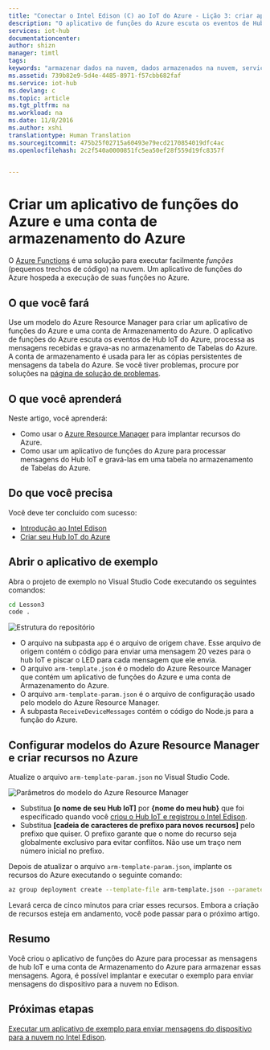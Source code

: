 ```yaml
---
title: "Conectar o Intel Edison (C) ao IoT do Azure - Lição 3: criar aplicativo de funções| Microsoft Docs"
description: "O aplicativo de funções do Azure escuta os eventos de Hub IoT do Azure, processa as mensagens recebidas e grava-as no armazenamento de Tabelas do Azure."
services: iot-hub
documentationcenter: 
author: shizn
manager: timtl
tags: 
keywords: "armazenar dados na nuvem, dados armazenados na nuvem, serviço de nuvem de iot"
ms.assetid: 739b82e9-5d4e-4485-8971-f57cbb682faf
ms.service: iot-hub
ms.devlang: c
ms.topic: article
ms.tgt_pltfrm: na
ms.workload: na
ms.date: 11/8/2016
ms.author: xshi
translationtype: Human Translation
ms.sourcegitcommit: 475b25f02715a60493e79ecd2170854019dfc4ac
ms.openlocfilehash: 2c2f540a0000851fc5ea50ef28f559d19fc8357f


---
```

# <a name="create-an-azure-function-app-and-azure-storage-account"></a>Criar um aplicativo de funções do Azure e uma conta de armazenamento do Azure
O [Azure Functions](../../articles/azure-functions/functions-overview.md) é uma solução para executar facilmente *funções* (pequenos trechos de código) na nuvem. Um aplicativo de funções do Azure hospeda a execução de suas funções no Azure.

## <a name="what-will-you-do"></a>O que você fará
Use um modelo do Azure Resource Manager para criar um aplicativo de funções do Azure e uma conta de Armazenamento do Azure. O aplicativo de funções do Azure escuta os eventos de Hub IoT do Azure, processa as mensagens recebidas e grava-as no armazenamento de Tabelas do Azure. A conta de armazenamento é usada para ler as cópias persistentes de mensagens da tabela do Azure. Se você tiver problemas, procure por soluções na [página de solução de problemas][troubleshooting].

## <a name="what-will-you-learn"></a>O que você aprenderá
Neste artigo, você aprenderá:
* Como usar o [Azure Resource Manager](../../articles/azure-resource-manager/resource-group-overview.md) para implantar recursos do Azure.
* Como usar um aplicativo de funções do Azure para processar mensagens do Hub IoT e gravá-las em uma tabela no armazenamento de Tabelas do Azure.

## <a name="what-do-you-need"></a>Do que você precisa
Você deve ter concluído com sucesso:
- [Introdução ao Intel Edison][get-started-with-your-intel-edison]
- [Criar seu Hub IoT do Azure][create-your-azure-iot-hub]

## <a name="open-the-sample-app"></a>Abrir o aplicativo de exemplo
Abra o projeto de exemplo no Visual Studio Code executando os seguintes comandos:

```bash
cd Lesson3
code .
```

![Estrutura do repositório][repo-structure]

* O arquivo na subpasta `app` é o arquivo de origem chave. Esse arquivo de origem contém o código para enviar uma mensagem 20 vezes para o hub IoT e piscar o LED para cada mensagem que ele envia.
* O arquivo `arm-template.json` é o modelo do Azure Resource Manager que contém um aplicativo de funções do Azure e uma conta de Armazenamento do Azure.
* O arquivo `arm-template-param.json` é o arquivo de configuração usado pelo modelo do Azure Resource Manager.
* A subpasta `ReceiveDeviceMessages` contém o código do Node.js para a função do Azure.

## <a name="configure-azure-resource-manager-templates-and-create-resources-in-azure"></a>Configurar modelos do Azure Resource Manager e criar recursos no Azure
Atualize o arquivo `arm-template-param.json` no Visual Studio Code.

![Parâmetros do modelo do Azure Resource Manager][arm-template-parameters]

* Substitua **[o nome de seu Hub IoT]** por **{nome do meu hub}** que foi especificado quando você [criou o Hub IoT e registrou o Intel Edison][created-your-iot-hub-and-registered-intel-edison].
* Substitua **[cadeia de caracteres de prefixo para novos recursos]** pelo prefixo que quiser. O prefixo garante que o nome do recurso seja globalmente exclusivo para evitar conflitos. Não use um traço nem número inicial no prefixo.

Depois de atualizar o arquivo `arm-template-param.json`, implante os recursos do Azure executando o seguinte comando:

```bash
az group deployment create --template-file arm-template.json --parameters @arm-template-param.json -g iot-sample
```

Levará cerca de cinco minutos para criar esses recursos. Embora a criação de recursos esteja em andamento, você pode passar para o próximo artigo.

## <a name="summary"></a>Resumo
Você criou o aplicativo de funções do Azure para processar as mensagens de hub IoT e uma conta de Armazenamento do Azure para armazenar essas mensagens. Agora, é possível implantar e executar o exemplo para enviar mensagens do dispositivo para a nuvem no Edison.

## <a name="next-steps"></a>Próximas etapas
[Executar um aplicativo de exemplo para enviar mensagens do dispositivo para a nuvem no Intel Edison][send-device-to-cloud-messages].
<!-- Images and links -->

[troubleshooting]: iot-hub-intel-edison-kit-node-troubleshooting.md
[get-started-with-your-intel-edison]: iot-hub-intel-edison-kit-c-get-started.md
[create-your-azure-iot-hub]: iot-hub-intel-edison-kit-c-get-started.md
[repo-structure]: media/iot-hub-intel-edison-lessons/lesson3/repo_structure_c.png
[arm-template-parameters]: /media/iot-hub-intel-edison-lessons/lesson3/arm_para_c.png
[created-your-iot-hub-and-registered-intel-edison]: iot-hub-intel-edison-kit-c-lesson2-prepare-azure-iot-hub.md
[send-device-to-cloud-messages]: iot-hub-intel-edison-kit-c-lesson3-run-azure-blink.md


<!--HONumber=Jan17_HO4-->


